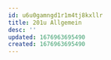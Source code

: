 ```yaml
---
id: u6u0gamngd1r1m4tj8kxllr
title: 201u Allgemein
desc: ''
updated: 1676963695490
created: 1676963695490
---
```

